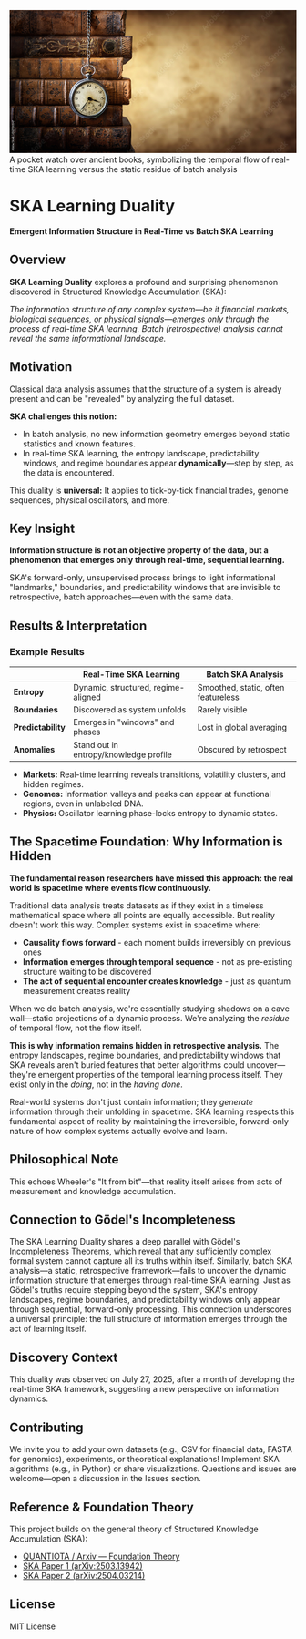 
![SKA Learning Duality](duality.jpg "A pocket watch over ancient books, symbolizing the temporal flow of real-time SKA learning versus the static residue of batch analysis")
A pocket watch over ancient books, symbolizing the temporal flow of real-time SKA learning versus the static residue of batch analysis


# SKA Learning Duality
**Emergent Information Structure in Real-Time vs Batch SKA Learning**

## Overview
**SKA Learning Duality** explores a profound and surprising phenomenon discovered in Structured Knowledge Accumulation (SKA):

*The information structure of any complex system—be it financial markets, biological sequences, or physical signals—emerges only through the process of real-time SKA learning. Batch (retrospective) analysis cannot reveal the same informational landscape.*

## Motivation
Classical data analysis assumes that the structure of a system is already present and can be "revealed" by analyzing the full dataset.

**SKA challenges this notion:**
* In batch analysis, no new information geometry emerges beyond static statistics and known features.
* In real-time SKA learning, the entropy landscape, predictability windows, and regime boundaries appear **dynamically**—step by step, as the data is encountered.

This duality is **universal:**
It applies to tick-by-tick financial trades, genome sequences, physical oscillators, and more.

## Key Insight
**Information structure is not an objective property of the data, but a phenomenon that emerges only through real-time, sequential learning.**

SKA's forward-only, unsupervised process brings to light informational "landmarks," boundaries, and predictability windows that are invisible to retrospective, batch approaches—even with the same data.

## Results & Interpretation
### Example Results
|                    | **Real-Time SKA Learning**             | **Batch SKA Analysis**              |
| ------------------ | -------------------------------------- | ----------------------------------- |
| **Entropy**        | Dynamic, structured, regime-aligned    | Smoothed, static, often featureless |
| **Boundaries**     | Discovered as system unfolds           | Rarely visible                      |
| **Predictability** | Emerges in "windows" and phases        | Lost in global averaging            |
| **Anomalies**      | Stand out in entropy/knowledge profile | Obscured by retrospect              |

* **Markets:** Real-time learning reveals transitions, volatility clusters, and hidden regimes.
* **Genomes:** Information valleys and peaks can appear at functional regions, even in unlabeled DNA.
* **Physics:** Oscillator learning phase-locks entropy to dynamic states.

## The Spacetime Foundation: Why Information is Hidden
**The fundamental reason researchers have missed this approach: the real world is spacetime where events flow continuously.**

Traditional data analysis treats datasets as if they exist in a timeless mathematical space where all points are equally accessible. But reality doesn't work this way. Complex systems exist in spacetime where:

* **Causality flows forward** - each moment builds irreversibly on previous ones
* **Information emerges through temporal sequence** - not as pre-existing structure waiting to be discovered
* **The act of sequential encounter creates knowledge** - just as quantum measurement creates reality

When we do batch analysis, we're essentially studying shadows on a cave wall—static projections of a dynamic process. We're analyzing the *residue* of temporal flow, not the flow itself.

**This is why information remains hidden in retrospective analysis.** The entropy landscapes, regime boundaries, and predictability windows that SKA reveals aren't buried features that better algorithms could uncover—they're emergent properties of the temporal learning process itself. They exist only in the *doing*, not in the *having done*.

Real-world systems don't just contain information; they *generate* information through their unfolding in spacetime. SKA learning respects this fundamental aspect of reality by maintaining the irreversible, forward-only nature of how complex systems actually evolve and learn.

## Philosophical Note
This echoes Wheeler's "It from bit"—that reality itself arises from acts of measurement and knowledge accumulation.

## Connection to Gödel's Incompleteness
The SKA Learning Duality shares a deep parallel with Gödel's Incompleteness Theorems, which reveal that any sufficiently complex formal system cannot capture all its truths within itself. Similarly, batch SKA analysis—a static, retrospective framework—fails to uncover the dynamic information structure that emerges through real-time SKA learning. Just as Gödel's truths require stepping beyond the system, SKA's entropy landscapes, regime boundaries, and predictability windows only appear through sequential, forward-only processing. This connection underscores a universal principle: the full structure of information emerges through the act of learning itself.


## Discovery Context
This duality was observed on July 27, 2025, after a month of developing the real-time SKA framework, suggesting a new perspective on information dynamics.

## Contributing
We invite you to add your own datasets (e.g., CSV for financial data, FASTA for genomics), experiments, or theoretical explanations! Implement SKA algorithms (e.g., in Python) or share visualizations. Questions and issues are welcome—open a discussion in the Issues section.

## Reference & Foundation Theory
This project builds on the general theory of Structured Knowledge Accumulation (SKA):
* [QUANTIOTA / Arxiv — Foundation Theory](https://github.com/quantiota/Arxiv)
* [SKA Paper 1 (arXiv:2503.13942)](https://arxiv.org/abs/2503.13942)
* [SKA Paper 2 (arXiv:2504.03214)](https://arxiv.org/abs/2504.03214)

## License
MIT License

